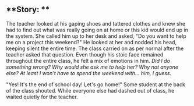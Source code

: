 ## **Story: **

The teacher looked at his gaping shoes and tattered clothes and knew she had to find out what was really going on at home or this kid would end up in the system. She called him up to her desk and asked, "Do you want to help me on a project this weekend?" He looked at her and nodded his head, keeping silent the entire time. The class carried on as per normal after the teacher asked that question. Even though his stoic face remained throughout the entire class, he felt a mix of emotions in him. *Did I do something wrong? Why would she ask me to help her? Why not anyone else? At least I won't have to spend the weekend with... him, I guess.* 

"Yes! It's the end of school day! Let's go home!" Some student at the back of the class shouted. While everyone else had dashed out of class, he waited quietly for the teacher. 
